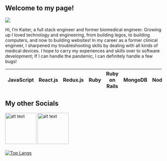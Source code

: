 ## Welcome to my page!
<img src = "https://media.tenor.com/A0ddDBrnbNYAAAAC/anime-pen-spin.gif">
<p>
  Hi, I’m Kaiter, a full stack engineer and former biomedical engineer. Growing up I loved technology and engineering, from building legos, to building computers, and now to building websites! In my career as a former clinical engineer, I sharpened my troubleshooting skills by dealing with all kinds of medical devices. I hope to carry my experiences and skills over to software development; If I can handle the pandemic, I can definitely handle a few bugs! 
</p>



| JavaScript | React.js | Redux.js | Ruby | Ruby on Rails | MongoDB | Node.js | Express | Jbuilder | SQL | HTML5 | CSS3 | D3 | AWS(S3) |
|------------|----------|----------|------|---------------|---------|---------|---------|----------|-----|-------|------|----|---------|

## My other Socials
<a href="https://www.linkedin.com/in/kaiter-wu-7ba70a62/" target="_blank"><img src="https://icons-for-free.com/iconfiles/png/512/high+quality+linkedin+media+social+social+media+square+icon-1320192631042614448.png" alt="alt text" width="100" height="100"></a>
<a href="https://wellfound.com/u/kaiter-wu" target="_blank"><img src="https://pbs.twimg.com/profile_images/1592590479065075713/JKdDlBeu_400x400.jpg" alt="alt text" width="100" height="100"></a>
<br/>
<br/>
[![Top Langs](https://github-readme-stats.vercel.app/api/top-langs/?username=kaiterwu&layout=compact&theme=great-gatsby)](https://github.com/anuraghazra/github-readme-stats)
<!--
## My Profile Stats 

  [![Anurag's GitHub stats](https://github-readme-stats.vercel.app/api?username=kaiterwu&show_icons=true&hide_title=true&theme=great-gatsby)](https://github.com/anuraghazra/github-readme-stats)
[![Top Langs](https://github-readme-stats.vercel.app/api/top-langs/?username=kaiterwu&layout=compact&theme=great-gatsby)](https://github.com/anuraghazra/github-readme-stats)
--->



